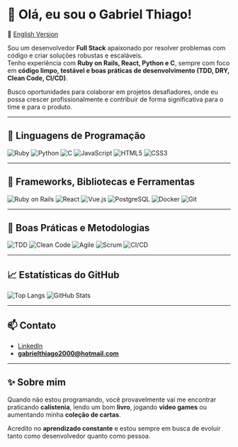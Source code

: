 # 👋 Olá, eu sou o Gabriel Thiago!  

🔗 [English Version](https://github.com/Gabriel-T-P/Gabriel-T-P)

Sou um desenvolvedor **Full Stack** apaixonado por resolver problemas com código e criar soluções robustas e escaláveis.  
Tenho experiência com **Ruby on Rails, React, Python e C**, sempre com foco em **código limpo, testável e boas práticas de desenvolvimento (TDD, DRY, Clean Code, CI/CD)**.  

Busco oportunidades para colaborar em projetos desafiadores, onde eu possa crescer profissionalmente e contribuir de forma significativa para o time e para o produto.  

---

## 🧠 Linguagens de Programação  

![Ruby](https://img.shields.io/badge/Ruby-%23CC342D?style=for-the-badge&logo=ruby&logoColor=white)
![Python](https://img.shields.io/badge/Python-%233776AB?style=for-the-badge&logo=python&logoColor=white)
![C](https://img.shields.io/badge/C-%2300599C?style=for-the-badge&logo=c&logoColor=white)
![JavaScript](https://img.shields.io/badge/JavaScript-%23F7DF1E?style=for-the-badge&logo=javascript&logoColor=black)
![HTML5](https://img.shields.io/badge/HTML5-%23E34F26?style=for-the-badge&logo=html5&logoColor=white)
![CSS3](https://img.shields.io/badge/CSS3-%231572B6?style=for-the-badge&logo=css3&logoColor=white)

---

## 🧰 Frameworks, Bibliotecas e Ferramentas  

![Ruby on Rails](https://img.shields.io/badge/Rails-%23CC0000?style=for-the-badge&logo=rubyonrails&logoColor=white)
![React](https://img.shields.io/badge/React-%2361DAFB?style=for-the-badge&logo=react&logoColor=black)
![Vue.js](https://img.shields.io/badge/Vue.js-%2335495e?style=for-the-badge&logo=vuedotjs&logoColor=%234FC08D)
![PostgreSQL](https://img.shields.io/badge/PostgreSQL-%23336791?style=for-the-badge&logo=postgresql&logoColor=white)
![Docker](https://img.shields.io/badge/Docker-%232496ED?style=for-the-badge&logo=docker&logoColor=white)
![Git](https://img.shields.io/badge/Git-%23F05032?style=for-the-badge&logo=git&logoColor=white)

---

## 🧪 Boas Práticas e Metodologias  

![TDD](https://img.shields.io/badge/TDD-%2300C853?style=for-the-badge&logo=testinglibrary&logoColor=white)
![Clean Code](https://img.shields.io/badge/Clean_Code-%231f425f?style=for-the-badge&logo=dependabot&logoColor=white)
![Agile](https://img.shields.io/badge/Agile-%2302569B?style=for-the-badge&logo=scrumalliance&logoColor=white)
![Scrum](https://img.shields.io/badge/Scrum-%236DB33F?style=for-the-badge&logo=trello&logoColor=white)
![CI/CD](https://img.shields.io/badge/CI/CD-%232088FF?style=for-the-badge&logo=githubactions&logoColor=white)

---

## 📈 Estatísticas do GitHub  

![Top Langs](https://github-readme-stats.vercel.app/api/top-langs/?username=Gabriel-T-P&layout=compact&theme=tokyonight&hide_border=true)
![GitHub Stats](https://github-readme-stats.vercel.app/api?username=Gabriel-T-P&show_icons=true&theme=tokyonight&hide_border=true)

---

## 📫 Contato  

- [LinkedIn](https://www.linkedin.com/in/gabriel-t-t-r/)  
- **gabrielthiago2000@hotmail.com**  

---

## ✨ Sobre mim  

Quando não estou programando, você provavelmente vai me encontrar praticando **calistenia**, lendo um bom **livro**, jogando **video games** ou aumentando minha **coleção de cartas**.  

Acredito no **aprendizado constante** e estou sempre em busca de evoluir tanto como desenvolvedor quanto como pessoa.  

